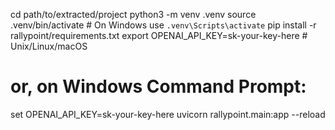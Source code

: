 cd path/to/extracted/project
python3 -m venv .venv
source .venv/bin/activate  # On Windows use `.venv\Scripts\activate`
pip install -r rallypoint/requirements.txt
export OPENAI_API_KEY=sk-your-key-here           # Unix/Linux/macOS
# or, on Windows Command Prompt:
set OPENAI_API_KEY=sk-your-key-here
uvicorn rallypoint.main:app --reload


